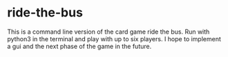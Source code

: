# ride-the-bus
This is a command line version of the card game ride the bus. Run with python3 in the terminal and play with up to six players. I hope to implement a gui and the next phase of the game in the future.
